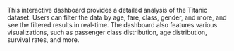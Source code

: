 This interactive dashboard provides a detailed analysis of the Titanic dataset. Users can filter the data by age, fare, class, gender, and more, and see the filtered results in real-time. The dashboard also features various visualizations, such as passenger class distribution, age distribution, survival rates, and more.

